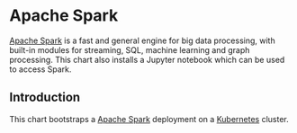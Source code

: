 # Apache Spark

[Apache Spark](https://spark.apache.org/) is a fast and general engine for big data processing, with built-in modules for streaming, SQL, machine learning and graph processing. This chart also installs a Jupyter notebook which can be used to access Spark.

## Introduction
This chart bootstraps a [Apache Spark](https://github.com/UNINETT/helm-charts/tree/master/spark) deployment on a [Kubernetes](http://kubernetes.io) cluster.